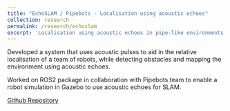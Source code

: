```yaml
---
title: "EchoSLAM / Pipebots - Localisation using acoustic echoes"
collection: research
permalink: /research/echoslam
excerpt: 'Localisation using acoustic echoes in pipe-like environments'
---
```


Developed a system that uses acoustic pulses to aid in the relative localisation of a team of robots, while detecting obstacles and mapping the environment using acoustic echoes.

Worked on ROS2 package in collaboration with Pipebots team to enable a robot simulation in Gazebo to use acoustic echoes for SLAM.

[Github Repository](https://github.com/ERC-BPGC/echoslam_ROS)
